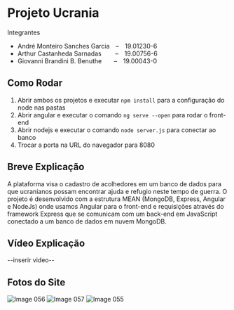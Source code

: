 # Projeto Ucrania
Integrantes
- André Monteiro Sanches Garcia&emsp;–&emsp;19.01230-6
- Arthur Castanheda Sarnadas&emsp;&nbsp;&emsp;–&emsp;19.00756-6
- Giovanni Brandini B. Benuthe&emsp;&emsp;–&emsp;19.00043-0

## Como Rodar
1. Abrir ambos os projetos e executar `npm install` para a configuração do node nas pastas
2. Abrir angular e executar o comando `ng serve --open` para rodar o front-end
3. Abrir nodejs e executar o comando `node server.js` para conectar ao banco
4. Trocar a porta na URL do navegador para 8080

## Breve Explicação
A plataforma visa o cadastro de acolhedores em um banco de dados para que ucranianos possam encontrar ajuda e refugio neste tempo de guerra.
O projeto é desenvolvido com a estrutura MEAN (MongoDB, Express, Angular e NodeJs) onde usamos Angular para o front-end e requisições através do framework Express que se comunicam com um back-end em JavaScript conectado a um banco de dados em nuvem MongoDB.

## Vídeo Explicação
--inserir video--
## Fotos do Site
![Image 056](https://user-images.githubusercontent.com/79452579/174689330-9da0635b-1a57-4930-9430-37652dfd73c5.png)
![Image 057](https://user-images.githubusercontent.com/79452579/174689343-4eca1ceb-577f-4437-9322-0188b365a1f3.png)
![Image 055](https://user-images.githubusercontent.com/79452579/174686848-b04fa055-76ca-439b-89b8-e5fda29f144a.png)
